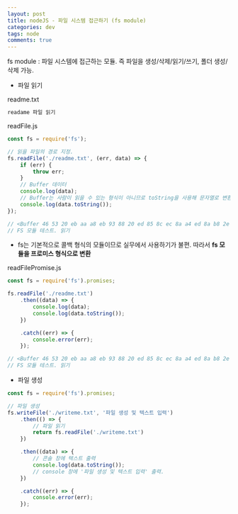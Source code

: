 ```yaml
---  
layout: post
title: nodeJS - 파일 시스템 접근하기 (fs module)
categories: dev
tags: node
comments: true
---
```


fs module : 파일 시스템에 접근하는 모듈. 즉 파일을 생성/삭제/읽기/쓰기, 폴더 생성/삭제 가능. 

- 파일 읽기

readme.txt

```txt
readame 파일 읽기
```

readFile.js

```js
const fs = require('fs');

// 읽을 파일의 경로 지정.
fs.readFile('./readme.txt', (err, data) => {
    if (err) {
        throw err;
    }
    // Buffer 데이터
    console.log(data);
    // Buffer는 사람이 읽을 수 있는 형식이 아니므로 toString을 사용해 문자열로 변환
    console.log(data.toString());
});

// <Buffer 46 53 20 eb aa a8 eb 93 88 20 ed 85 8c ec 8a a4 ed 8a b8 2e 20 ec 9d bd ea b8 b0>
// FS 모듈 테스트. 읽기
```

- fs는 기본적으로 콜백 형식의 모듈이므로 실무에서 사용하기가 불편. 따라서 **fs 모듈을 프로미스 형식으로 변환**

readFilePromise.js

```js
const fs = require('fs').promises;

fs.readFile('./readme.txt')
    .then((data) => {
        console.log(data);
        console.log(data.toString());
    })

    .catch((err) => {
        console.error(err);
    });

// <Buffer 46 53 20 eb aa a8 eb 93 88 20 ed 85 8c ec 8a a4 ed 8a b8 2e 20 ec 9d bd ea b8 b0>
// FS 모듈 테스트. 읽기
```

- 파일 생성


```js
const fs = require('fs').promises;

// 파일 생성
fs.writeFile('./writeme.txt', '파일 생성 및 텍스트 입력')
    .then(() => {
        // 파일 읽기
        return fs.readFile('./writeme.txt')
    })

    .then((data) => {
        // 콘솔 창에 텍스트 출력
        console.log(data.toString());
        // console 창에 '파일 생성 및 텍스트 입력' 출력.
    })

    .catch((err) => {
        console.error(err);
    });
```
